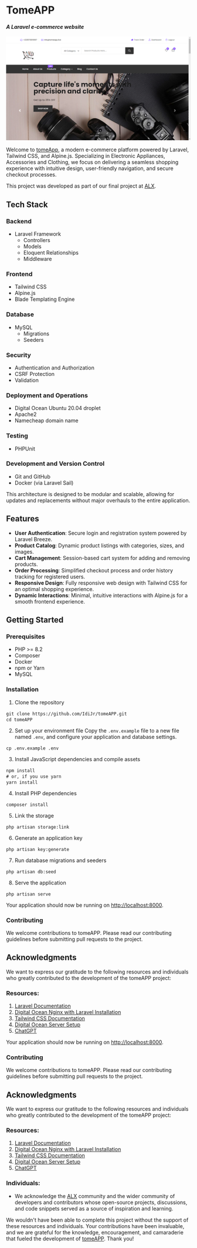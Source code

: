 # TomeAPP

#### *A Laravel e-commerce website*

![](./screenshots/Homepage.png)

Welcome to [tomeApp](https://tomeapp.live/), a modern e-commerce platform powered by Laravel, Tailwind CSS, and Alpine.js. Specializing in Electronic Appliances, Accessories and Clothing, we focus on delivering a seamless shopping experience with intuitive design, user-friendly navigation, and secure checkout processes.

This project was developed as part of our final project at [ALX](https://www.alxafrica.com/).

## Tech Stack

### Backend
- Laravel Framework
  - Controllers
  - Models
  - Eloquent Relationships
  - Middleware

### Frontend
- Tailwind CSS
- Alpine.js
- Blade Templating Engine

### Database
- MySQL
  - Migrations
  - Seeders

### Security
- Authentication and Authorization
- CSRF Protection
- Validation

### Deployment and Operations
- Digital Ocean Ubuntu 20.04 droplet
- Apache2
- Namecheap domain name

### Testing
- PHPUnit

### Development and Version Control
- Git and GitHub
- Docker (via Laravel Sail)

This architecture is designed to be modular and scalable, allowing for updates and replacements without major overhauls to the entire application.

## Features
- **User Authentication**: Secure login and registration system powered by Laravel Breeze.
- **Product Catalog**: Dynamic product listings with categories, sizes, and images.
- **Cart Management**: Session-based cart system for adding and removing products.
- **Order Processing**: Simplified checkout process and order history tracking for registered users.
- **Responsive Design**: Fully responsive web design with Tailwind CSS for an optimal shopping experience.
- **Dynamic Interactions**: Minimal, intuitive interactions with Alpine.js for a smooth frontend experience.

## Getting Started
### Prerequisites
- PHP >= 8.2
- Composer
- Docker
- npm or Yarn
- MySQL

### Installation
1. Clone the repository

```
git clone https://github.com/IdiJr/tomeAPP.git
cd tomeAPP
```
2. Set up your environment file
Copy the `.env.example` file to a new file named `.env`, and configure your application and database settings.
```
cp .env.example .env
```
3. Install JavaScript dependencies and compile assets
```
npm install
# or, if you use yarn
yarn install
```
4. Install PHP dependencies
```
composer install
```
5. Link the storage
```
php artisan storage:link
```
6. Generate an application key
```
php artisan key:generate
```
7. Run database migrations and seeders
```
php artisan db:seed
```
8. Serve the application
```
php artisan serve
```
Your application should now be running on [http://localhost:8000](http://localhost:8000).

### Contributing
We welcome contributions to tomeAPP. Please read our contributing guidelines before submitting pull requests to the project.

## Acknowledgments
We want to express our gratitude to the following resources and individuals who greatly contributed to the development of the tomeAPP project:

### Resources:
1. [Laravel Documentation](https://laravel.com/docs/10.x/installation)
2. [Digital Ocean Nginx with Laravel Installation](https://www.digitalocean.com/community/tutorials/how-to-install-and-configure-laravel-with-nginx-on-ubuntu-22-04)
3. [Tailwind CSS Documentation](https://tailwindcss.com/)
4. [Digital Ocean Server Setup](https://www.digitalocean.com/community/tutorials/initial-server-setup-with-ubuntu-20-04)
5. [ChatGPT](https://chat.openai.com)

Your application should now be running on [http://localhost:8000](http://localhost:8000).

### Contributing
We welcome contributions to tomeAPP. Please read our contributing guidelines before submitting pull requests to the project.

## Acknowledgments
We want to express our gratitude to the following resources and individuals who greatly contributed to the development of the tomeAPP project:

### Resources:
1. [Laravel Documentation](https://laravel.com/docs/10.x/installation)
2. [Digital Ocean Nginx with Laravel Installation](https://www.digitalocean.com/community/tutorials/how-to-install-and-configure-laravel-with-nginx-on-ubuntu-22-04)
3. [Tailwind CSS Documentation](https://tailwindcss.com/)
4. [Digital Ocean Server Setup](https://www.digitalocean.com/community/tutorials/initial-server-setup-with-ubuntu-20-04)
5. [ChatGPT](https://chat.openai.com)

### Individuals:
- We acknowledge the [ALX](https://www.alxafrica.com/) community and the wider community of developers and contributors whose open-source projects, discussions, and code snippets served as a source of inspiration and learning.

We wouldn't have been able to complete this project without the support of these resources and individuals. Your contributions have been invaluable, and we are grateful for the knowledge, encouragement, and camaraderie that fueled the development of [tomeAPP](https://tomeapp.live/). Thank you!
